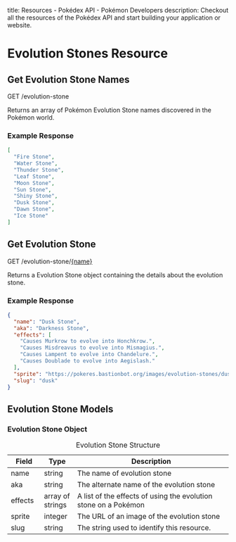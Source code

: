 title: Resources - Pokédex API - Pokémon Developers
description: Checkout all the resources of the Pokédex API and start building your application or website.

# Evolution Stones Resource

## Get Evolution Stone Names
<span class="resource"><span class="get">GET</span> /evolution-stone</span>

Returns an array of Pokémon Evolution Stone names discovered in the Pokémon
world.

### Example Response
```json
[
  "Fire Stone",
  "Water Stone",
  "Thunder Stone",
  "Leaf Stone",
  "Moon Stone",
  "Sun Stone",
  "Shiny Stone",
  "Dusk Stone",
  "Dawn Stone",
  "Ice Stone"
]
```

## Get Evolution Stone
<span class="resource"><span class="get">GET</span> /evolution-stone/<a href="#">{name}</a></span>

Returns a Evolution Stone object containing the details about the evolution
stone.

### Example Response
```json
{
  "name": "Dusk Stone",
  "aka": "Darkness Stone",
  "effects": [
    "Causes Murkrow to evolve into Honchkrow.",
    "Causes Misdreavus to evolve into Mismagius.",
    "Causes Lampent to evolve into Chandelure.",
    "Causes Doublade to evolve into Aegislash."
  ],
  "sprite": "https://pokeres.bastionbot.org/images/evolution-stones/dusk-stone.png",
  "slug": "dusk"
}
```

## Evolution Stone Models

### Evolution Stone Object
<table>
  <caption>Evolution Stone Structure</caption>
  <thead>
    <tr class="header">
      <th width="15%">Field</th>
      <th width="15%">Type</th>
      <th width="70%">Description</th>
    </tr>
  </thead>
  <tbody>
    <tr>
      <td>name</td>
      <td>string</td>
      <td>The name of evolution stone</td>
    </tr>
    <tr>
      <td>aka</td>
      <td>string</td>
      <td>The alternate name of the evolution stone</td>
    </tr>
    <tr>
      <td>effects</td>
      <td>array of strings</td>
      <td>A list of the effects of using the evolution stone on a Pokémon</td>
    </tr>
    <tr>
      <td>sprite</td>
      <td>integer</td>
      <td>The URL of an image of the evolution stone</td>
    </tr>
    <tr>
      <td>slug</td>
      <td>string</td>
      <td>The string used to identify this resource.</td>
    </tr>
  </tbody>
</table>

